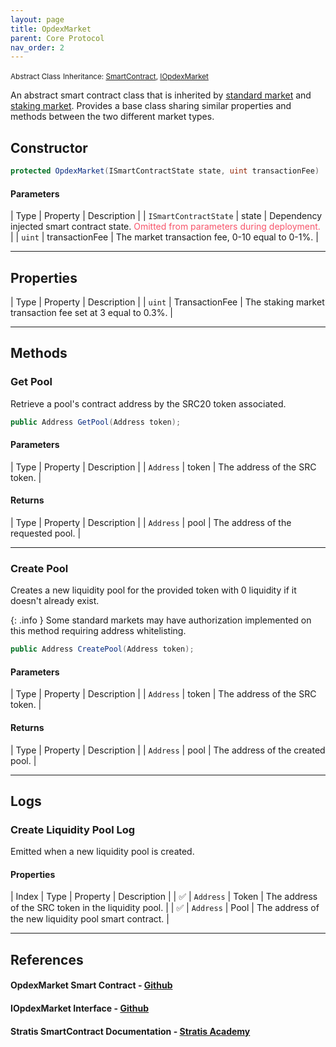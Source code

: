 ```yaml
---
layout: page
title: OpdexMarket
parent: Core Protocol
nav_order: 2
---
```


<small>Abstract Class</small>
<small>Inheritance: [SmartContract](#references), [IOpdexMarket](#references)</small>

An abstract smart contract class that is inherited by [standard market](opdex-standard-market) and [staking market](opdex-staking-market). Provides a base class sharing similar properties and methods between the two different market types.

## Constructor

```csharp
protected OpdexMarket(ISmartContractState state, uint transactionFee) : base(state)
```

#### Parameters

| Type | Property | Description |
| `ISmartContractState` | state | Dependency injected smart contract state. <span style="color: #f7556b;"> Omitted from parameters during deployment.</span> |
| `uint` | transactionFee | The market transaction fee, 0-10 equal to 0-1%. |

---

## Properties

| Type | Property | Description |
| `uint` | TransactionFee | The staking market transaction fee set at 3 equal to 0.3%. |

---

## Methods

### Get Pool

Retrieve a pool's contract address by the SRC20 token associated.

```csharp
public Address GetPool(Address token);
```

#### Parameters

| Type | Property | Description |
| `Address` | token | The address of the SRC token. |

#### Returns

| Type | Property | Description |
| `Address` | pool | The address of the requested pool. |

---

### Create Pool

Creates a new liquidity pool for the provided token with 0 liquidity if it doesn't already exist.

{: .info }
Some standard markets may have authorization implemented on this method requiring address whitelisting.

```csharp
public Address CreatePool(Address token);
```

#### Parameters

| Type | Property | Description |
| `Address` | token | The address of the SRC token. |

#### Returns

| Type | Property | Description |
| `Address` | pool | The address of the created pool. |

---

## Logs

### Create Liquidity Pool Log

Emitted when a new liquidity pool is created.

#### Properties

| Index | Type | Property | Description |
| ✅ | `Address` | Token | The address of the SRC token in the liquidity pool. |
| ✅ | `Address` | Pool | The address of the new liquidity pool smart contract. |

---

## References

#### OpdexMarket Smart Contract - <a href="https://github.com/Opdex/opdex-v1-core/blob/main/src/Contracts/Markets/OpdexMarket.cs" target="_blank">Github</a>

#### IOpdexMarket Interface - <a href="https://github.com/Opdex/opdex-v1-core/blob/main/src/Interfaces/Markets/IOpdexMarket.cs" target="_blank">Github</a>

#### Stratis SmartContract Documentation - <a href="https://academy.stratisplatform.com/Architecture%20Reference/SmartContracts/working-with-contracts.html" target="_blank">Stratis Academy</a>
